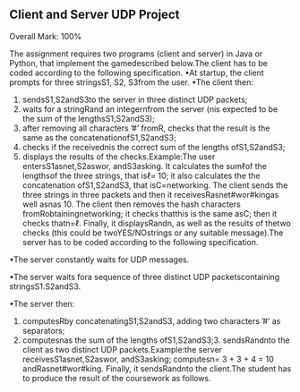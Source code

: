 ## Client and Server UDP Project

Overall Mark: 100%

The assignment requires two programs (client and server) in Java or Python, that implement the gamedescribed below.The client has to be coded according to the following specification.
•At startup, the client prompts for three stringsS1, S2, S3from the user.
•The client then:
1. sendsS1,S2andS3to the server in three distinct UDP packets;
2. waits for a stringRand an integernfrom the server (nis expected to be the sum of the lengthsS1,S2andS3);
3. after removing all characters ’#’ fromR, checks that the result is the same as the concatenationofS1,S2andS3;
4. checks if the receivednis the correct sum of the lengths ofS1,S2andS3;
5. displays the results of the checks.Example:The user entersS1asnet,S2aswor, andS3asking. It calculates the sumℓof the lengthsof the three strings, that isℓ= 10; it also calculates the the concatenation ofS1,S2andS3, that isC=networking. The client sends the three strings in three packets and then it receivesRasnet#wor#kingas well asnas 10. The client then removes the hash characters fromRobtainingnetworking; it checks thatthis is the same asC; then it checks thatn=ℓ. Finally, it displaysRandn, as well as the results of thetwo checks (this could be twoYES/NOstrings or any suitable message).The server has to be coded according to the following specification.

•The server constantly waits for UDP messages.

•The server waits fora sequence of three distinct UDP packetscontaining stringsS1.S2andS3.

•The server then:

1. computesRby concatenatingS1,S2andS3, adding two characters ’#’ as separators;
2. computesnas the sum of the lengths ofS1,S2andS3;3. sendsRandnto the client as two distinct UDP packets.Example:the server receivesS1asnet,S2aswor, andS3asking; computesn= 3 + 3 + 4 = 10 andRasnet#wor#king. 
Finally, it sendsRandnto the client.The student has to produce the result of the coursework as follows.
